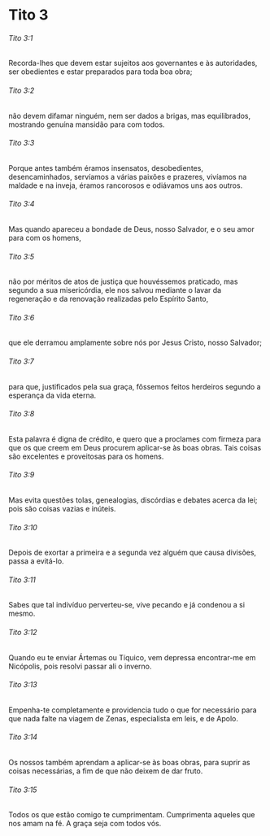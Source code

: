 # Tito 3

###### Tito 3:1

Recorda-lhes que devem estar sujeitos aos governantes e às autoridades, ser obedientes e estar preparados para toda boa obra;

###### Tito 3:2

não devem difamar ninguém, nem ser dados a brigas, mas equilibrados, mostrando genuína mansidão para com todos.

###### Tito 3:3

Porque antes também éramos insensatos, desobedientes, desencaminhados, servíamos a várias paixões e prazeres, vivíamos na maldade e na inveja, éramos rancorosos e odiávamos uns aos outros.

###### Tito 3:4

Mas quando apareceu a bondade de Deus, nosso Salvador, e o seu amor para com os homens,

###### Tito 3:5

não por méritos de atos de justiça que houvéssemos praticado, mas segundo a sua misericórdia, ele nos salvou mediante o lavar da regeneração e da renovação realizadas pelo Espírito Santo,

###### Tito 3:6

que ele derramou amplamente sobre nós por Jesus Cristo, nosso Salvador;

###### Tito 3:7

para que, justificados pela sua graça, fôssemos feitos herdeiros segundo a esperança da vida eterna.

###### Tito 3:8

Esta palavra é digna de crédito, e quero que a proclames com firmeza para que os que creem em Deus procurem aplicar-se às boas obras. Tais coisas são excelentes e proveitosas para os homens.

###### Tito 3:9

Mas evita questões tolas, genealogias, discórdias e debates acerca da lei; pois são coisas vazias e inúteis.

###### Tito 3:10

Depois de exortar a primeira e a segunda vez alguém que causa divisões, passa a evitá-lo.

###### Tito 3:11

Sabes que tal indivíduo perverteu-se, vive pecando e já condenou a si mesmo.

###### Tito 3:12

Quando eu te enviar Ártemas ou Tíquico, vem depressa encontrar-me em Nicópolis, pois resolvi passar ali o inverno.

###### Tito 3:13

Empenha-te completamente e providencia tudo o que for necessário para que nada falte na viagem de Zenas, especialista em leis, e de Apolo.

###### Tito 3:14

Os nossos também aprendam a aplicar-se às boas obras, para suprir as coisas necessárias, a fim de que não deixem de dar fruto.

###### Tito 3:15

Todos os que estão comigo te cumprimentam. Cumprimenta aqueles que nos amam na fé. A graça seja com todos vós.

